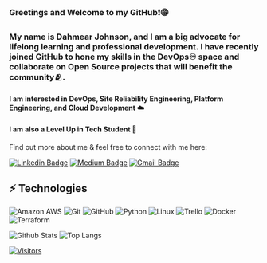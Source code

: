 ### Greetings and Welcome to my GitHub❗️😁

### My name is Dahmear Johnson, and I am a big advocate for lifelong learning and professional development.  I have recently joined GitHub to hone my skills in the DevOps♾️ space and collaborate on Open Source projects that will benefit the community🫂.

#### I am interested in DevOps, Site Reliability Engineering, Platform Engineering, and Cloud Development ☁️
 
#### I am also a Level Up in Tech Student 🏫

<!-- Introduce yourself and give a brief introduction about yourself here.  Also include what tech you're interested in and what you are currently learning -->

Find out more about me & feel free to connect with me here:

<!-- Replace the fields below with the information requested. Remember to remove the encapsulating <> characters. For spaces in names, use %20 (e.g. Broadus%20Palmer) -->

[![Linkedin Badge](https://img.shields.io/badge/-Dahmear%20Johnson-blue?style=flat-square&logo=Linkedin&logoColor=white&link=https://www.linkedin.com/in/dahmearjohnson/)](https://www.linkedin.com/in/dahmearjohnson/)
[![Medium Badge](https://img.shields.io/badge/Dahmear%20Johnson-12100E?style=flat-square&logo=medium&logoColor=white&link=https://medium.com/@dahmearjohnson)](https://medium.com/@dahmearjohnson)
[![Gmail Badge](https://img.shields.io/badge/-Dahmearjohnson@gmail.com-c14438?style=flat-square&logo=Gmail&logoColor=white&link=mailto:DahmearJohnson@gmail.com)](mailto:DahmearJohnson@gmail.com)

## ⚡ Technologies

<!-- Check out the Badges folder for more badges -->

![Amazon AWS](https://img.shields.io/badge/Amazon%20AWS-232F3E?style=flat-square&logo=amazon-aws)
![Git](https://img.shields.io/badge/-Git-black?style=flat-square&logo=git)
![GitHub](https://img.shields.io/badge/-GitHub-181717?style=flat-square&logo=github)
![Python](https://img.shields.io/badge/-Python-black?style=flat-square&logo=Python)
![Linux](https://img.shields.io/badge/Linux-FCC624?style=flat-square&logo=linux&logoColor=black)
![Trello](https://img.shields.io/badge/Trello-%23026AA7.svg?style=flat-square&logo=Trello&logoColor=white)
![Docker](https://img.shields.io/badge/docker-%230db7ed.svg?style=for-the-badge&logo=docker&logoColor=white)
![Terraform](https://img.shields.io/badge/terraform-%235835CC.svg?style=for-the-badge&logo=terraform&logoColor=white)

<!-- Replace the fields below with the information requested. Remember to remove the encapsulating <> characters. -->

![Github Stats](https://github-readme-stats.vercel.app/api?username=dahjohnson&count_private=true&show_icons=true&include_all_commits=true)
![Top Langs](https://github-readme-stats.vercel.app/api/top-langs/?username=dahjohnson&hide=TeX&layout=compact)


[![Visitors](https://api.visitorbadge.io/api/visitors?path=dahjohnson%2Fdahjohnson&label=VISITORS&countColor=%23263759)](https://visitorbadge.io/status?path=dahjohnson%2Fdahjohnson)
